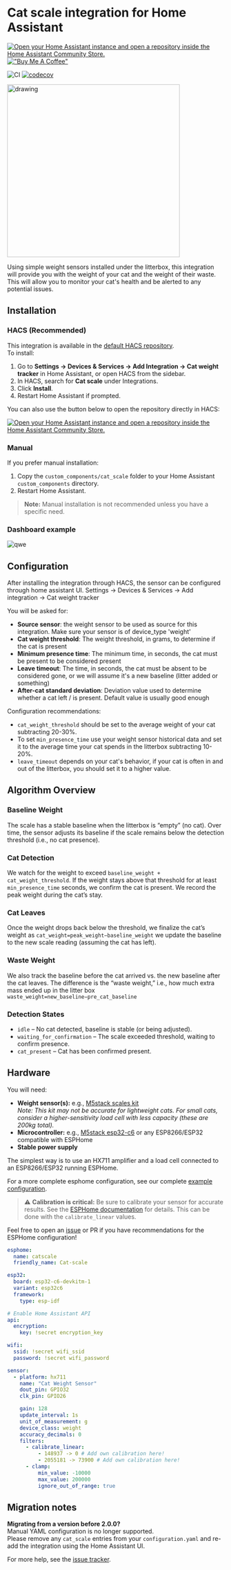 # Cat scale integration for Home Assistant

[![Open your Home Assistant instance and open a repository inside the Home Assistant Community Store.](https://my.home-assistant.io/badges/hacs_repository.svg)](https://my.home-assistant.io/redirect/hacs_repository/?owner=djbios&repository=home-assistant-cat-scale&category=integration)
[!["Buy Me A Coffee"](https://www.buymeacoffee.com/assets/img/custom_images/orange_img.png)](https://www.buymeacoffee.com/djbios)

![CI](https://github.com/djbios/home-assistant-cat-scale/actions/workflows/tests.yml/badge.svg)
[![codecov](https://codecov.io/gh/djbios/home-assistant-cat-scale/graph/badge.svg?token=FMNZKAWIS8)](https://codecov.io/gh/djbios/home-assistant-cat-scale)


<img src="https://pic.djbios.org/r3qe8x.png" alt="drawing" width="400"/>


Using simple weight sensors installed under the litterbox, this integration will provide you with the weight of your 
cat and the weight of their waste. 
This will allow you to monitor your cat's health and be alerted to any potential issues.

## Installation

### HACS (Recommended)
This integration is available in the [default HACS repository](https://hacs.xyz/).  
To install:

1. Go to **Settings → Devices & Services → Add Integration → Cat weight tracker** in Home Assistant, or open HACS from the sidebar.
2. In HACS, search for **Cat scale** under Integrations.
3. Click **Install**.
4. Restart Home Assistant if prompted.

You can also use the button below to open the repository directly in HACS:

[![Open your Home Assistant instance and open a repository inside the Home Assistant Community Store.](https://my.home-assistant.io/badges/hacs_repository.svg)](https://my.home-assistant.io/redirect/hacs_repository/?owner=djbios&repository=home-assistant-cat-scale&category=integration)

### Manual
If you prefer manual installation:

1. Copy the `custom_components/cat_scale` folder to your Home Assistant `custom_components` directory.
2. Restart Home Assistant.

> **Note:** Manual installation is not recommended unless you have a specific need.

### Dashboard example
![qwe](https://pic.djbios.org/ijo4jd.png)

## Configuration
After installing the integration through HACS, the sensor can be configured through home assistant UI.
Settings -> Devices & Services -> Add integration -> Cat weight tracker

You will be asked for:
  - **Source sensor**: the weight sensor to be used as source for this integration. Make sure your sensor is of device_type 'weight'
  - **Cat weight threshold**: The weight threshold, in grams, to determine if the cat is present
  - **Minimum presence time**: The minimum time, in seconds, the cat must be present to be considered present
  - **Leave timeout**: The time, in seconds, the cat must be absent to be considered gone, or we will assume it's a new baseline (litter added or something)
  - **After-cat standard deviation**: Deviation value used to determine whether a cat left / is present. Default value is usually good enough

Configuration recommendations:
- `cat_weight_threshold` should be set to the average weight of your cat subtracting 20-30%.
- To set `min_presence_time` use your weight sensor historical data and set it to the average time your cat spends in the litterbox subtracting 10-20%.
- `leave_timeout` depends on your cat's behavior, if your cat is often in and out of the litterbox, you should set it to a higher value.

## Algorithm Overview

### Baseline Weight

The scale has a stable baseline when the litterbox is “empty” (no cat).
Over time, the sensor adjusts its baseline if the scale remains below the detection threshold (i.e., no cat presence).

### Cat Detection

We watch for the weight to exceed `baseline_weight + cat_weight_threshold`.
If the weight stays above that threshold for at least `min_presence_time` seconds, we confirm the cat is present.
We record the peak weight during the cat’s stay.

### Cat Leaves

Once the weight drops back below the threshold, we finalize the cat’s weight as `cat_weight=peak_weight−baseline_weight`
we update the baseline to the new scale reading (assuming the cat has left).

### Waste Weight

We also track the baseline before the cat arrived vs. the new baseline after the cat leaves.
The difference is the “waste weight,” i.e., how much extra mass ended up in the litter box `waste_weight=new_baseline−pre_cat_baseline`

### Detection States

- `idle` – No cat detected, baseline is stable (or being adjusted).
- `waiting_for_confirmation` – The scale exceeded threshold, waiting to confirm presence.
- `cat_present` – Cat has been confirmed present.


## Hardware

You will need:
- **Weight sensor(s):** e.g., [M5stack scales kit](https://docs.m5stack.com/en/app/scales_kit)  
  *Note: This kit may not be accurate for lightweight cats. For small cats, consider a higher-sensitivity load cell with less capacity (these are 200kg total).*
- **Microcontroller:** e.g., [M5stack esp32-c6](https://docs.m5stack.com/en/core/M5NanoC6) or any ESP8266/ESP32 compatible with ESPHome
- **Stable power supply**

The simplest way is to use an HX711 amplifier and a load cell connected to an ESP8266/ESP32 running ESPHome.

For a more complete esphome configuration, see our complete [example configuration](./esphome/example_m5stack_scaleset.yaml).

> ⚠️ **Calibration is critical:** Be sure to calibrate your sensor for accurate results. See the [ESPHome documentation](https://esphome.io/components/sensor/hx711.html) for details. This can be done with the `calibrate_linear` values.

Feel free to open an [issue](https://github.com/djbios/home-assistant-cat-scale/issues) or PR if you have recommendations for the ESPHome configuration!

```yaml
esphome:
  name: catscale
  friendly_name: Cat-scale

esp32:
  board: esp32-c6-devkitm-1
  variant: esp32c6
  framework:
    type: esp-idf

# Enable Home Assistant API
api:
  encryption:
    key: !secret encryption_key

wifi:
  ssid: !secret wifi_ssid
  password: !secret wifi_password

sensor:
  - platform: hx711
    name: "Cat Weight Sensor"
    dout_pin: GPIO32
    clk_pin: GPIO26

    gain: 128
    update_interval: 1s
    unit_of_measurement: g
    device_class: weight
    accuracy_decimals: 0
    filters:
      - calibrate_linear:
          - 148937 -> 0 # Add own calibration here!
          - 2055181 -> 73900 # Add own calibration here!
      - clamp:
          min_value: -10000
          max_value: 200000
          ignore_out_of_range: true

```

## Migration notes

**Migrating from a version before 2.0.0?**  
Manual YAML configuration is no longer supported.  
Please remove any `cat_scale` entries from your `configuration.yaml` and re-add the integration using the Home Assistant UI.

For more help, see the [issue tracker](https://github.com/djbios/home-assistant-cat-scale/issues).

